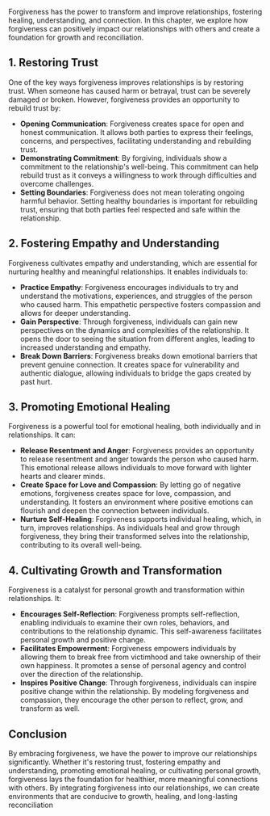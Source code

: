 
Forgiveness has the power to transform and improve relationships, fostering healing, understanding, and connection. In this chapter, we explore how forgiveness can positively impact our relationships with others and create a foundation for growth and reconciliation.

**1. Restoring Trust**
----------------------

One of the key ways forgiveness improves relationships is by restoring trust. When someone has caused harm or betrayal, trust can be severely damaged or broken. However, forgiveness provides an opportunity to rebuild trust by:

* **Opening Communication**: Forgiveness creates space for open and honest communication. It allows both parties to express their feelings, concerns, and perspectives, facilitating understanding and rebuilding trust.
* **Demonstrating Commitment**: By forgiving, individuals show a commitment to the relationship's well-being. This commitment can help rebuild trust as it conveys a willingness to work through difficulties and overcome challenges.
* **Setting Boundaries**: Forgiveness does not mean tolerating ongoing harmful behavior. Setting healthy boundaries is important for rebuilding trust, ensuring that both parties feel respected and safe within the relationship.

**2. Fostering Empathy and Understanding**
------------------------------------------

Forgiveness cultivates empathy and understanding, which are essential for nurturing healthy and meaningful relationships. It enables individuals to:

* **Practice Empathy**: Forgiveness encourages individuals to try and understand the motivations, experiences, and struggles of the person who caused harm. This empathetic perspective fosters compassion and allows for deeper understanding.
* **Gain Perspective**: Through forgiveness, individuals can gain new perspectives on the dynamics and complexities of the relationship. It opens the door to seeing the situation from different angles, leading to increased understanding and empathy.
* **Break Down Barriers**: Forgiveness breaks down emotional barriers that prevent genuine connection. It creates space for vulnerability and authentic dialogue, allowing individuals to bridge the gaps created by past hurt.

**3. Promoting Emotional Healing**
----------------------------------

Forgiveness is a powerful tool for emotional healing, both individually and in relationships. It can:

* **Release Resentment and Anger**: Forgiveness provides an opportunity to release resentment and anger towards the person who caused harm. This emotional release allows individuals to move forward with lighter hearts and clearer minds.
* **Create Space for Love and Compassion**: By letting go of negative emotions, forgiveness creates space for love, compassion, and understanding. It fosters an environment where positive emotions can flourish and deepen the connection between individuals.
* **Nurture Self-Healing**: Forgiveness supports individual healing, which, in turn, improves relationships. As individuals heal and grow through forgiveness, they bring their transformed selves into the relationship, contributing to its overall well-being.

**4. Cultivating Growth and Transformation**
--------------------------------------------

Forgiveness is a catalyst for personal growth and transformation within relationships. It:

* **Encourages Self-Reflection**: Forgiveness prompts self-reflection, enabling individuals to examine their own roles, behaviors, and contributions to the relationship dynamic. This self-awareness facilitates personal growth and positive change.
* **Facilitates Empowerment**: Forgiveness empowers individuals by allowing them to break free from victimhood and take ownership of their own happiness. It promotes a sense of personal agency and control over the direction of the relationship.
* **Inspires Positive Change**: Through forgiveness, individuals can inspire positive change within the relationship. By modeling forgiveness and compassion, they encourage the other person to reflect, grow, and transform as well.

**Conclusion**
--------------

By embracing forgiveness, we have the power to improve our relationships significantly. Whether it's restoring trust, fostering empathy and understanding, promoting emotional healing, or cultivating personal growth, forgiveness lays the foundation for healthier, more meaningful connections with others. By integrating forgiveness into our relationships, we can create environments that are conducive to growth, healing, and long-lasting reconciliation

